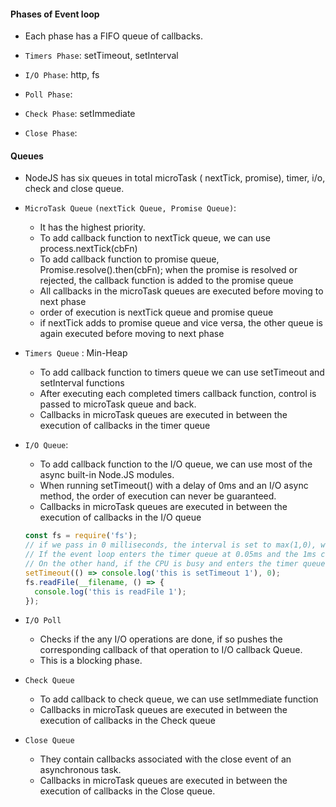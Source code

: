 #### Phases of Event loop

- Each phase has a FIFO queue of callbacks.

- `Timers Phase`: setTimeout, setInterval
- `I/O Phase`: http, fs
- `Poll Phase`:
- `Check Phase`: setImmediate
- `Close Phase`:

#### Queues

- NodeJS has six queues in total microTask ( nextTick, promise), timer, i/o, check and close queue.

- `MicroTask Queue` `(nextTick Queue, Promise Queue)`:

  - It has the highest priority.
  - To add callback function to nextTick queue, we can use process.nextTick(cbFn)
  - To add callback function to promise queue, Promise.resolve().then(cbFn); when the promise is resolved or rejected, the callback function is added to the promise queue
  - All callbacks in the microTask queues are executed before moving to next phase
  - order of execution is nextTick queue and promise queue
  - if nextTick adds to promise queue and vice versa, the other queue is again executed before moving to next phase

- `Timers Queue` : Min-Heap

  - To add callback function to timers queue we can use setTimeout and setInterval functions
  - After executing each completed timers callback function, control is passed to microTask queue and back.
  - Callbacks in microTask queues are executed in between the execution of callbacks in the timer queue

- `I/O Queue`:

  - To add callback function to the I/O queue, we can use most of the async built-in Node.JS modules.
  - When running setTimeout() with a delay of 0ms and an I/O async method, the order of execution can never be guaranteed.
  - Callbacks in microTask queues are executed in between the execution of callbacks in the I/O queue

  ```js
  const fs = require('fs');
  // if we pass in 0 milliseconds, the interval is set to max(1,0), which is 1
  // If the event loop enters the timer queue at 0.05ms and the 1ms callback hasn't been queued, control moves on to the I/O queue
  // On the other hand, if the CPU is busy and enters the timer queue at 1.01 ms, the timer will have elapsed and the callback function will be executed
  setTimeout(() => console.log('this is setTimeout 1'), 0);
  fs.readFile(__filename, () => {
    console.log('this is readFile 1');
  });
  ```

- `I/O Poll`

  - Checks if the any I/O operations are done, if so pushes the corresponding callback of that operation to I/O callback Queue.
  - This is a blocking phase.

- `Check Queue`

  - To add callback to check queue, we can use setImmediate function
  - Callbacks in microTask queues are executed in between the execution of callbacks in the Check queue

- `Close Queue`

  - They contain callbacks associated with the close event of an asynchronous task.
  - Callbacks in microTask queues are executed in between the execution of callbacks in the Close queue.
